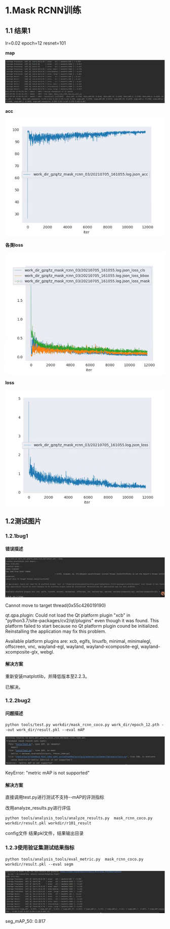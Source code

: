 # 1.Mask RCNN训练

## 1.1 结果1

lr=0.02 epoch=12 resnet=101

**map**

![2021070602](images\2021070602.png)

**acc**

![2021070601](images\2021070601.png)

**各类loss**

![2021070603](images\2021070603.png)

**loss**

![2021070604](images\2021070604.png)

## 1.2测试图片

### 1.2.1bug1

#### 错误描述

![2021070605](images\2021070605.png)

Cannot move to target thread(0x55c426019190)

qt.qpa.plugin: Could not load the Qt platform plugin "xcb" in "python3.7/site-packages/cv2/qt/plugins" even though it was found. This platform failed to start because no Qt platform plugin cound be initialized. Reinstalling the application may fix this problem.

Available platform plugins are: xcb, eglfs, linuxfb, minimal, minimalegl, offscreen, vnc, wayland-egl, wayland, wayland-xcomposite-egl, wayland-xcomposite-glx, webgl.

#### 解决方案

重新安装matplotlib，并降低版本至2.2.3。

已解决。

### 1.2.2bug2

#### 问题描述

```
python tools/test.py workdir/mask_rcnn_coco.py work_dir/epoch_12.pth --out work_dir/result.pkl --eval mAP
```

![2021070606](images\2021070606.png)

KeyError: "metric mAP is not supported"

#### 解决方案

直接调用test.py进行测试不支持--mAP的评测指标

改用analyze_results.py进行评估

```shell
python tools/analysis_tools/analyze_results.py  mask_rcnn_coco.py workdir/result.pkl workdir/r101_result
```

config文件 结果pkl文件，结果输出目录

### 1.2.3使用验证集测试结果指标

```shell
python tools/analysis_tools/eval_metric.py  mask_rcnn_coco.py workdir/result.pkl --eval segm
```

![2021070607](images\2021070607.png)

seg_mAP_50: 0.817

